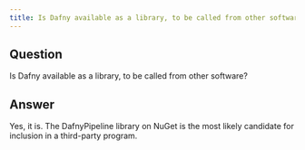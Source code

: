 ```yaml
---
title: Is Dafny available as a library, to be called from other software?
---
```


## Question

Is Dafny available as a library, to be called from other software?

## Answer

Yes, it is. The DafnyPipeline library on NuGet is the most likely candidate for inclusion in a third-party program. 

